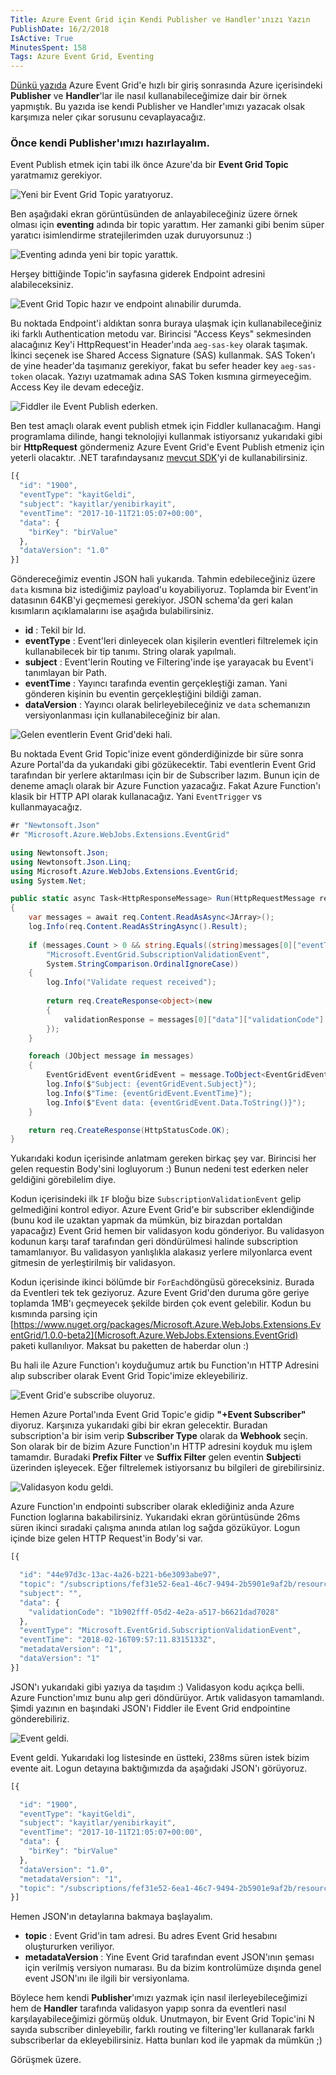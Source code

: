 ```yaml
---
Title: Azure Event Grid için Kendi Publisher ve Handler'ınızı Yazın
PublishDate: 16/2/2018
IsActive: True
MinutesSpent: 158
Tags: Azure Event Grid, Eventing
---
```


[Dünkü yazıda](Azure-Event-Grid-Nedir) Azure Event Grid'e hızlı bir giriş sonrasında Azure içerisindeki **Publisher** ve **Handler**'lar ile nasıl kullanabileceğimize dair bir örnek yapmıştık. Bu yazıda ise kendi Publisher ve Handler'ımızı yazacak olsak karşımıza neler çıkar sorusunu cevaplayacağız. 

### Önce kendi Publisher'ımızı hazırlayalım.

Event Publish etmek için tabi ilk önce Azure'da bir **Event Grid Topic** yaratmamız gerekiyor. 

![Yeni bir Event Grid Topic yaratıyoruz.](media/Event-Grid-Harici-Publisher-Handler/event-grid-topic-create.jpg)

Ben aşağıdaki ekran görüntüsünden de anlayabileceğiniz üzere örnek olması için **eventing** adında bir topic yarattım. Her zamanki gibi benim süper yaratıcı isimlendirme stratejilerimden uzak duruyorsunuz :) 

![Eventing adında yeni bir topic yarattık.](media/Event-Grid-Harici-Publisher-Handler/event-grid-topic-create2.jpg)

Herşey bittiğinde Topic'in sayfasına giderek Endpoint adresini alabileceksiniz.

![Event Grid Topic hazır ve endpoint alınabilir durumda.](media/Event-Grid-Harici-Publisher-Handler/event-grid-topic-created.jpg)

Bu noktada Endpoint'i aldıktan sonra buraya ulaşmak için kullanabileceğiniz iki farklı Authentication metodu var. Birincisi "Access Keys" sekmesinden alacağınız Key'i HttpRequest'in Header'ında `aeg-sas-key` olarak taşımak. İkinci seçenek ise Shared Access Signature (SAS) kullanmak. SAS Token'ı de yine header'da taşımanız gerekiyor, fakat bu sefer header key `aeg-sas-token` olacak. Yazıyı uzatmamak adına SAS Token kısmına girmeyeceğim. Access Key ile devam edeceğiz. 

![Fiddler ile Event Publish ederken.](media/Event-Grid-Harici-Publisher-Handler/event-data-send-fiddler.jpg)

Ben test amaçlı olarak event publish etmek için Fiddler kullanacağım. Hangi programlama dilinde, hangi teknolojiyi kullanmak istiyorsanız yukarıdaki gibi bir **HttpRequest** göndermeniz Azure Event Grid'e Event Publish etmeniz için yeterli olacaktır. .NET tarafındaysanız [mevcut SDK](https://docs.microsoft.com/azure/event-grid/sdk-overview)'yi de kullanabilirsiniz.

```javascript
[{
  "id": "1900",
  "eventType": "kayitGeldi",
  "subject": "kayitlar/yenibirkayit",
  "eventTime": "2017-10-11T21:05:07+00:00",
  "data": {
    "birKey": "birValue"
  },
  "dataVersion": "1.0"
}]
```
Göndereceğimiz eventin JSON hali yukarıda. Tahmin edebileceğiniz üzere `data` kısmına biz istediğimiz payload'u koyabiliyoruz. Toplamda bir Event'in datasının 64KB'yi geçmemesi gerekiyor. JSON schema'da geri kalan kısımların açıklamalarını ise aşağıda bulabilirsiniz.

- **id** : Tekil bir Id.
- **eventType** : Event'leri dinleyecek olan kişilerin eventleri filtrelemek için kullanabilecek bir tip tanımı. String olarak yapılmalı.
- **subject** : Event'lerin Routing ve Filtering'inde işe yarayacak bu Event'i tanımlayan bir Path.
- **eventTime** : Yayıncı tarafında eventin gerçekleştiği zaman. Yani gönderen kişinin bu eventin gerçekleştiğini bildiği zaman.
- **dataVersion** : Yayıncı olarak belirleyebileceğiniz ve `data` schemanızın versiyonlanması için kullanabileceğiniz bir alan.

![Gelen eventlerin Event Grid'deki hali.](media/Event-Grid-Harici-Publisher-Handler/event-count.jpg)

Bu noktada Event Grid Topic'inize event gönderdiğinizde bir süre sonra Azure Portal'da da yukarıdaki gibi gözükecektir. Tabi eventlerin Event Grid tarafından bir yerlere aktarılması için bir de Subscriber lazım. Bunun için de deneme amaçlı olarak bir Azure Function yazacağız. Fakat Azure Function'ı klasik bir HTTP API olarak kullanacağız. Yani `EventTrigger` vs kullanmayacağız. 

```CS
#r "Newtonsoft.Json"
#r "Microsoft.Azure.WebJobs.Extensions.EventGrid"

using Newtonsoft.Json;
using Newtonsoft.Json.Linq;
using Microsoft.Azure.WebJobs.Extensions.EventGrid;
using System.Net;

public static async Task<HttpResponseMessage> Run(HttpRequestMessage req, TraceWriter log)
{
    var messages = await req.Content.ReadAsAsync<JArray>();
    log.Info(req.Content.ReadAsStringAsync().Result);
    
    if (messages.Count > 0 && string.Equals((string)messages[0]["eventType"], 
        "Microsoft.EventGrid.SubscriptionValidationEvent", 
        System.StringComparison.OrdinalIgnoreCase))
    {
        log.Info("Validate request received");
        
        return req.CreateResponse<object>(new
        {
            validationResponse = messages[0]["data"]["validationCode"]
        });
    }

    foreach (JObject message in messages)
    {
        EventGridEvent eventGridEvent = message.ToObject<EventGridEvent>();
        log.Info($"Subject: {eventGridEvent.Subject}");
        log.Info($"Time: {eventGridEvent.EventTime}");
        log.Info($"Event data: {eventGridEvent.Data.ToString()}");
    }

    return req.CreateResponse(HttpStatusCode.OK);
}
```
Yukarıdaki kodun içerisinde anlatmam gereken birkaç şey var. Birincisi her gelen requestin Body'sini logluyorum :) Bunun nedeni test ederken neler geldiğini görebilelim diye. 

Kodun içerisindeki ilk `IF` bloğu bize `SubscriptionValidationEvent` gelip gelmediğini kontrol ediyor. Azure Event Grid'e bir subscriber eklendiğinde (bunu kod ile uzaktan yapmak da mümkün, biz birazdan portaldan yapacağız) Event Grid hemen bir validasyon kodu gönderiyor. Bu validasyon kodunun karşı taraf tarafından geri döndürülmesi halinde subscription tamamlanıyor. Bu validasyon yanlışlıkla alakasız yerlere milyonlarca event gitmesin de yerleştirilmiş bir validasyon. 

Kodun içerisinde ikinci bölümde bir `ForEach`döngüsü göreceksiniz. Burada da Eventleri tek tek geziyoruz. Azure Event Grid'den duruma göre geriye toplamda 1MB'ı geçmeyecek şekilde birden çok event gelebilir. Kodun bu kısmında parsing için [https://www.nuget.org/packages/Microsoft.Azure.WebJobs.Extensions.EventGrid/1.0.0-beta2](Microsoft.Azure.WebJobs.Extensions.EventGrid) paketi kullanılıyor. Maksat bu paketten de haberdar olun :)

Bu hali ile Azure Function'ı koyduğumuz artık bu Function'ın HTTP Adresini alıp subscriber olarak Event Grid Topic'imize ekleyebiliriz.

![Event Grid'e subscribe oluyoruz.](media/Event-Grid-Harici-Publisher-Handler/event-subscription.jpg)

Hemen Azure Portal'ında Event Grid Topic'e gidip **"+Event Subscriber"** diyoruz. Karşınıza yukarıdaki gibi bir ekran gelecektir. Buradan subscription'a bir isim verip **Subscriber Type** olarak da **Webhook** seçin. Son olarak bir de bizim Azure Function'ın HTTP adresini koyduk mu işlem tamamdır. Buradaki **Prefix Filter** ve **Suffix Filter** gelen eventin **Subject**i üzerinden işleyecek. Eğer filtrelemek istiyorsanız bu bilgileri de girebilirsiniz. 

![Validasyon kodu geldi.](media/Event-Grid-Harici-Publisher-Handler/event-subscription-schema.jpg)

Azure Function'ın endpointi subscriber olarak eklediğiniz anda Azure Function loglarına bakabilirsiniz. Yukarıdaki ekran görüntüsünde 26ms süren ikinci sıradaki çalışma anında atılan log sağda gözüküyor. Logun içinde bize gelen HTTP Request'in Body'si var.

```javascript
[{

  "id": "44e97d3c-13ac-4a26-b221-b6e3093abe97",
  "topic": "/subscriptions/fef31e52-6ea1-46c7-9494-2b5901e9af2b/resourceGroups/blogyazilar/providers/microsoft.eventgrid/topics/eventing",
  "subject": "",
  "data": {
    "validationCode": "1b902fff-05d2-4e2a-a517-b6621dad7028"
  },
  "eventType": "Microsoft.EventGrid.SubscriptionValidationEvent",
  "eventTime": "2018-02-16T09:57:11.8315133Z",
  "metadataVersion": "1",
  "dataVersion": "1"
}]
```
JSON'ı yukarıdaki gibi yazıya da taşıdım :) Validasyon kodu açıkça belli. Azure Function'ımız bunu alıp geri döndürüyor. Artık validasyon tamamlandı. Şimdi yazının en başındaki JSON'ı Fiddler ile Event Grid endpointine gönderebiliriz.

![Event geldi.](media/Event-Grid-Harici-Publisher-Handler/event-data.jpg)

Event geldi. Yukarıdaki log listesinde en üstteki, 238ms süren istek bizim evente ait. Logun detayına baktığımızda da aşağıdaki JSON'ı görüyoruz.

```javascript
[{

  "id": "1900",
  "eventType": "kayitGeldi",
  "subject": "kayitlar/yenibirkayit",
  "eventTime": "2017-10-11T21:05:07+00:00",
  "data": {
    "birKey": "birValue"
  },
  "dataVersion": "1.0",
  "metadataVersion": "1",
  "topic": "/subscriptions/fef31e52-6ea1-46c7-9494-2b5901e9af2b/resourceGroups/blogyazilar/providers/Microsoft.EventGrid/topics/eventing"
}]
```

Hemen JSON'ın detaylarına bakmaya başlayalım.

- **topic** : Event Grid'in tam adresi. Bu adres Event Grid hesabını oluştururken veriliyor. 
- **metadataVersion** : Yine Event Grid tarafından event JSON'ının şeması için verilmiş versiyon numarası. Bu da bizim kontrolümüze dışında genel event JSON'ını ile ilgili bir versiyonlama. 

Böylece hem kendi **Publisher**'ımızı yazmak için nasıl ilerleyebileceğimizi hem de **Handler** tarafında validasyon yapıp sonra da eventleri nasıl karşılayabileceğimizi görmüş olduk. Unutmayon, bir Event Grid Topic'ini N sayıda subscriber dinleyebilir, farklı routing ve filtering'ler kullanarak farklı subscriberlar da ekleyebilirsiniz. Hatta bunları kod ile yapmak da mümkün ;)

Görüşmek üzere.

